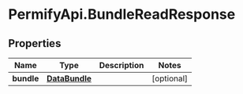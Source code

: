 # PermifyApi.BundleReadResponse

## Properties

Name | Type | Description | Notes
------------ | ------------- | ------------- | -------------
**bundle** | [**DataBundle**](DataBundle.md) |  | [optional] 


